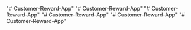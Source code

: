 "# Customer-Reward-App" 
"# Customer-Reward-App" 
"# Customer-Reward-App" 
"# Customer-Reward-App" 
"# Customer-Reward-App" 
"# Customer-Reward-App" 
